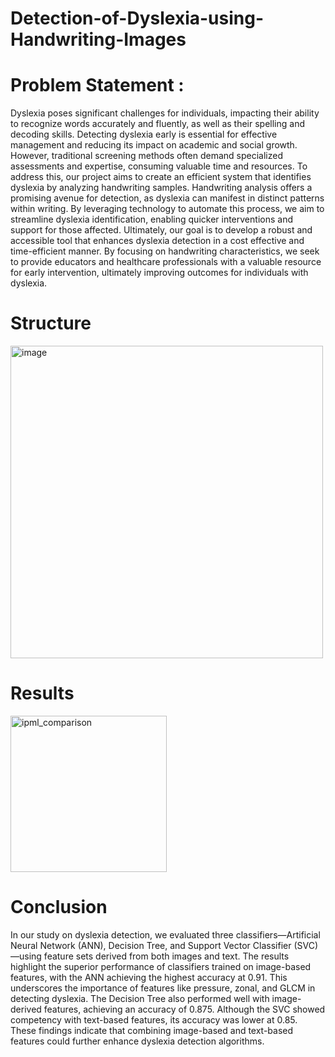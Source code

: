# Detection-of-Dyslexia-using-Handwriting-Images

# Problem Statement :  
  Dyslexia poses significant challenges for individuals, impacting their ability to recognize words accurately 
  and fluently, as well as their spelling and decoding skills. Detecting dyslexia early is essential for effective 
  management and reducing its impact on academic and social growth. However, traditional screening 
  methods often demand specialized assessments and expertise, consuming valuable time and resources. 
  To address this, our project aims to create an efficient system that identifies dyslexia by analyzing 
  handwriting samples. Handwriting analysis offers a promising avenue for detection, as dyslexia can 
  manifest in distinct patterns within writing. By leveraging technology to automate this process, we aim 
  to streamline dyslexia identification, enabling quicker interventions and support for those affected. 
  Ultimately, our goal is to develop a robust and accessible tool that enhances dyslexia detection in a cost
  effective and time-efficient manner. By focusing on handwriting characteristics, we seek to provide 
  educators and healthcare professionals with a valuable resource for early intervention, ultimately 
  improving outcomes for individuals with dyslexia. 

# Structure
<img width="500" alt="image" src="https://github.com/user-attachments/assets/7e9fc1d5-6426-4e22-9736-c20998b239b5">

# Results
<img src="https://github.com/user-attachments/assets/0d8bc92a-0494-4ca3-9cbc-2358291d0525" alt="ipml_comparison" width="250"/>


# Conclusion 
  In our study on dyslexia detection, we evaluated three classifiers—Artificial Neural Network (ANN), Decision Tree, and Support Vector Classifier (SVC)—using feature sets derived from both images and text. The results highlight the superior performance of classifiers trained on image-based features, with the ANN achieving the highest accuracy at 0.91. This underscores the importance of features like pressure, zonal, and GLCM in detecting dyslexia. The Decision Tree also performed well with image-derived features, achieving an accuracy of 0.875. Although the SVC showed competency with text-based features, its accuracy was lower at 0.85. These findings indicate that combining image-based and text-based features could further enhance dyslexia detection algorithms.

